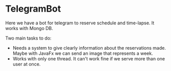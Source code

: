 # TelegramBot

Here we have a bot for telegram to reserve schedule and time-lapse. It works with Mongo DB.

Two main tasks to do:
- Needs a system to give clearly information about the reservations made. Maybe with JavaFx we can send an image that represents a week.
- Works with only one thread. It can't work fine if we serve more than one user at once.
